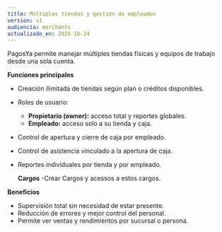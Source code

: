 ```yaml
---
title: Múltiples tiendas y gestión de empleados
version: v1
audiencia: merchants
actualizado_en: 2025-10-24
---
```


PagosYa permite manejar múltiples tiendas físicas y equipos de trabajo desde una sola cuenta.

**Funciones principales**
- Creación ilimitada de tiendas según plan o créditos disponibles.
- Roles de usuario:
  - **Propietario (owner):** acceso total y reportes globales.
  - **Empleado:** acceso solo a su tienda y caja.
- Control de apertura y cierre de caja por empleado.
- Control de asistencia vinculado a la apertura de caja.
- Reportes individuales por tienda y por empleado.

  **Cargos**
-Crear Cargos y acessos a estos cargos.

**Beneficios**
- Supervisión total sin necesidad de estar presente.
- Reducción de errores y mejor control del personal.
- Permite ver ventas y rendimientos por sucursal o persona.

